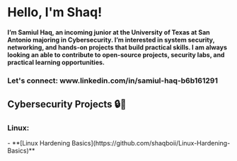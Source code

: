 # Hello, I'm Shaq!
<h4>I’m Samiul Haq, an incoming junior at the University of Texas at San Antonio majoring in Cybersecurity. I’m interested in system security, networking, and hands-on projects that build practical skills. I am always looking an able to contribute to open-source projects, security labs, and practical learning opportunities.</h4>
<h3>Let's connect: www.linkedin.com/in/samiul-haq-b6b161291</h3>

<h2>Cybersecurity Projects 🔒🔑</h2>
<h3>Linux:</h3>
- **[Linux Hardening Basics](https://github.com/shaqboii/Linux-Hardening-Basics)**
